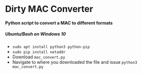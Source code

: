 # Dirty MAC Converter
#### Python script to convert a MAC to different formats
##### Ubuntu/Bash on Windows 10
* `sudo apt install python3 python-pip`
* `sudo pip install netaddr`
* Download `mac_convert.py`
* Navigate to where you downloaded the file and issue `python3 mac_convert.py`
